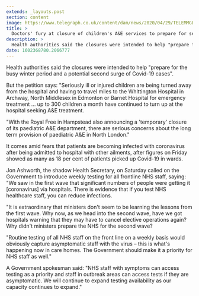 ```yaml
--- 
extends: _layouts.post 
section: content 
image: https://www.telegraph.co.uk/content/dam/news/2020/04/29/TELEMMGLPICT000230366580_trans_NvBQzQNjv4BqpXxeLdrNmuZy28UWbYjNOSgI-JIQvKhmu5buh2y8c2o.jpeg?impolicy=logo-overlay 
title: > 
  Doctors' fury at closure of children's A&E services to prepare for second Covid wave 
description: > 
  Health authorities said the closures were intended to help "prepare for the busy winter period and a potential second surge of Covid-19 cases".Why now, as we head into the second wave, have we got hospitals warning that they may have to cancel elective operations again?Why didn't ministers prepare the NHS for the second wave?The Government should make it a priority for NHS staff as well."A Government spokesman said: "NHS staff with symptoms can access testing as a priority and staff in outbreak areas can access tests if they are asymptomatic. 
date: 1602368780.2066777 
--- 
```

Health authorities said the closures were intended to help "prepare for the busy winter period and a potential second surge of Covid-19 cases".

But the petition says: "Seriously ill or injured children are being turned away from the hospital and having to travel miles to the Whittington Hospital in Archway, North Middlesex in Edmonton or Barnet Hospital for emergency treatment ... up to 300 children a month have continued to turn up at the hospital seeking A&E treatment.

"With the Royal Free in Hampstead also announcing a 'temporary' closure of its paediatric A&E department, there are serious concerns about the long term provision of paediatric A&E in North London."

It comes amid fears that patients are becoming infected with coronavirus after being admitted to hospital with other ailments, after figures on Friday showed as many as 18 per cent of patients picked up Covid-19 in wards.

Jon Ashworth, the shadow Health Secretary, on Saturday called on the Government to introduce weekly testing for all frontline NHS staff, saying: "We saw in the first wave that significant numbers of people were getting it [coronavirus] via hospitals. There is evidence that if you test NHS healthcare staff, you can reduce infections.

"It is extraordinary that ministers don't seem to be learning the lessons from the first wave. Why now, as we head into the second wave, have we got hospitals warning that they may have to cancel elective operations again? Why didn't ministers prepare the NHS for the second wave?

"Routine testing of all NHS staff on the front line on a weekly basis would obviously capture asymptomatic staff with the virus – this is what's happening now in care homes. The Government should make it a priority for NHS staff as well."

A Government spokesman said: "NHS staff with symptoms can access testing as a priority and staff in outbreak areas can access tests if they are asymptomatic. We will continue to expand testing availability as our capacity continues to expand."